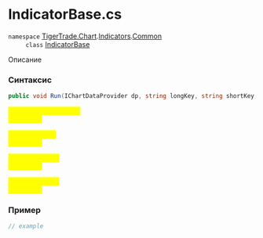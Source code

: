 
# IndicatorBase.cs
`namespace` [TigerTrade.Chart](../../../../../TigerTrade.Chart.md).[Indicators](../../../../../TigerTrade.Chart/Indicators.md).[Common](../../../../../TigerTrade.Chart/Indicators/Common.md)  
&nbsp;&nbsp;&nbsp;&nbsp;&nbsp;&nbsp;&nbsp;&nbsp;&nbsp;`class` [IndicatorBase](../../IndicatorBase.cs.md)

Описание

### Синтаксис
```csharp
public void Run(IChartDataProvider dp, string longKey, string shortKey, string revision)
```
<mark style="color:yellow;">`dp` *`IChartDataProvider`*  
 *Описание*  
  
<mark style="color:yellow;">`longKey` *`string`*  
 *Описание*  
  
<mark style="color:yellow;">`shortKey` *`string`*  
 *Описание*  
  
<mark style="color:yellow;">`revision` *`string`*  
 *Описание*  
  


### Пример  
```csharp
// example
```
                    
                    